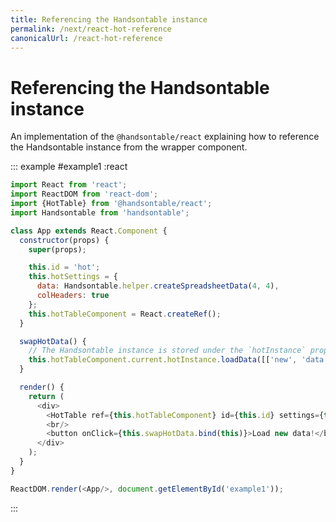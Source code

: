 ```yaml
---
title: Referencing the Handsontable instance
permalink: /next/react-hot-reference
canonicalUrl: /react-hot-reference
---
```


# Referencing the Handsontable instance

An implementation of the `@handsontable/react` explaining how to reference the Handsontable instance from the wrapper component.

::: example #example1 :react
```js
import React from 'react';
import ReactDOM from 'react-dom';
import {HotTable} from '@handsontable/react';
import Handsontable from 'handsontable';

class App extends React.Component {
  constructor(props) {
    super(props);

    this.id = 'hot';
    this.hotSettings = {
      data: Handsontable.helper.createSpreadsheetData(4, 4),
      colHeaders: true
    };
    this.hotTableComponent = React.createRef();
  }

  swapHotData() {
    // The Handsontable instance is stored under the `hotInstance` property of the wrapper component.
    this.hotTableComponent.current.hotInstance.loadData([['new', 'data']]);
  }

  render() {
    return (
      <div>
        <HotTable ref={this.hotTableComponent} id={this.id} settings={this.hotSettings}/>
        <br/>
        <button onClick={this.swapHotData.bind(this)}>Load new data!</button>
      </div>
    );
  }
}

ReactDOM.render(<App/>, document.getElementById('example1'));
```
:::

